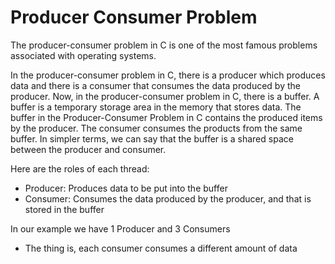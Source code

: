 # Producer Consumer Problem
The producer-consumer problem in C is one of the most famous problems associated with operating systems.

In the producer-consumer problem in C, there is a producer which produces data and there is a consumer that consumes the data produced by the producer. Now, in the producer-consumer problem in C, there is a buffer. A buffer is a temporary storage area in the memory that stores data. The buffer in the Producer-Consumer Problem in C contains the produced items by the producer. The consumer consumes the products from the same buffer. In simpler terms, we can say that the buffer is a shared space between the producer and consumer.

Here are the roles of each thread: 
- Producer: Produces data to be put into the buffer
- Consumer: Consumes the data produced by the producer, and that is stored in the buffer

In our example we have 1 Producer and 3 Consumers
- The thing is, each consumer consumes a different amount of data
